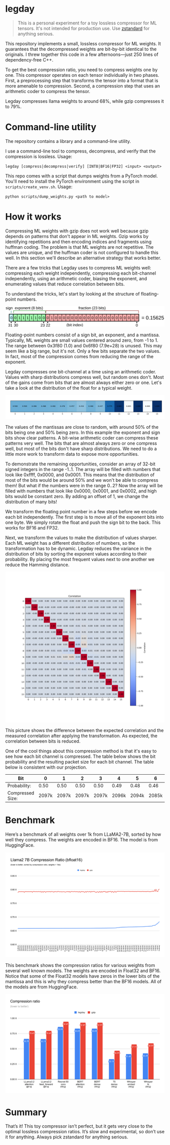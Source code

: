 # legday

>This is a personal experiment for a toy lossless compressor for ML tensors.
>It's not intended for production use. 
> Use [zstandard](https://github.com/facebook/zstd) for anything serious. 

This repository implements a small, lossless compressor for ML weights. It
guarantees that the decompressed weights are bit-by-bit identical to the
originals. I threw together this code in a few afternoons—just 250 lines of
dependency-free C++.

To get the best compression ratio, you need to compress weights one by one.
This compressor operates on each tensor individually in two phases.
First, a preprocessing step that transforms the tensor into a format that
is more amenable to compression. Second, a compression step that uses an
arithmetic coder to compress the tensor. 

Legday compresses llama weights to around 68%, while gzip compresses it to 79%.

# Command-line utility

The repository contains a library and a command-line utility.

I use a command-line tool to compress, decompress, and verify that the
compression is lossless. Usage: 

```
legday [compress|decompress|verify] [INT8|BF16|FP32] <input> <output>
```

This repo comes with a script that dumps weights from a PyTorch model. You'll 
need to install the PyTorch environment using the script in
 `scripts/create_venv.sh`. Usage:

```
python scripts/dump_weights.py <path to model>
```

# How it works

Compressing ML weights with gzip does not work well because gzip depends on
patterns that don't appear in ML weights. Gzip works by identifying repetitions
and then encoding indices and fragments using huffman coding. The problem is
that ML weights are not repetitive. The values are unique, and the huffman coder
is not configured to handle this well. In this section we'll describe an
alternative strategy that works better.

There are a few tricks that Legday uses to compress ML weights well:
compressing each weight independently, compressing each bit-channel 
independently, using an arithmetic coder, biasing the exponent, and enumerating
values that reduce correlation between bits. 

To understand the tricks, let's start by looking at the structure of 
floating-point numbers.

![The structure of a floating-point number, from wikipedia](docs/float.svg)

Floating-point numbers consist of a sign bit, an exponent, and a mantissa.
Typically, ML weights are small values centered around zero, from -1 to 1.
The range between 0x3f80 (1.0) and 0x6f80 (7.9e+28) is unused. This may seem
like a big range, but it's not. Only a few bits separate the two values.
In fact, most of the compression comes from reducing the range of the exponent. 

Legday compresses one bit-channel at a time using an arithmetic coder.
Values with sharp distributions compress well, but random ones don't.
Most of the gains come from bits that are almost always either zero or one.
Let's take a look at the distribution of the float for a typical weight.

![Float16 probability distribution](docs/pdf.svg)

The values of the mantissas are close to random, with around 50% of
the bits being one and 50% being zero. In this example the exponent and sign
bits show clear patterns. A bit-wise arithmetic coder can compress these
patterns very well. The bits that are almost always zero or one compress well,
but most of the bits don't have sharp distributions. We need to do a little
more work to transform data to expose more opportunities.


To demonstrate the remaining opportunities, consider an array of 32-bit signed 
integers in the range -1..1.
The array will be filled with numbers that look like 0xffff, 0x0000, and 0x0001.
This means that the distribution of most of the bits would be around 
50% and we won't be able to compress them! But what if the numbers were in the 
range 0..2? Now the array will be filled with numbers that look like 0x0000,
0x0001, and 0x0002, and high bits would be constant zero. 
By adding an offset of 1, we change the distribution of many bits!

We transform the floating point number in a few steps before we encode each bit
independently.  The first step is to move all of the exponent bits into one
byte. We simply rotate the float and push the sign bit to the back. This works
for BF16 and FP32.

Next, we transform the values to make the distribution of values sharper.  Each
ML weight has a different distribution of numbers, so the transformation has to
be dynamic.  Legday reduces the variance in the distribution of bits by sorting
the exponent values according to their probability. By placing the most frequent
values next to one another we reduce the Hamming distance.

![Correlation between bits](docs/corr.svg)

This picture shows the difference between the expected correlation and the 
measured correlation after applying the transformation. As expected, the 
correlation between bits is reduced. 

One of the cool things about this compression method is that it's easy to
see how each bit channel is compressed. The table below shows the bit
probability and the resulting packet size for each bit channel. The table below
is consistent with our projection.

|Bit | 0 | 1 | 2 | 3 | 4 | 5 | 6 | 7 | 8 | 9 | 10 | 11 | 12 | 13 | 14 | 15 |
|-|-|-|-|-|-|-|-|-|-|-|-|-|-|-|-|-|
|Probability: |0.50| 0.50| 0.50| 0.50| 0.49| 0.48| 0.46| 0.42| 0.48| 0.50| 0.82| 0.99| 0.00| 1.00| 0.00| 1.00|
|Compressed Size: |2097k|2097k|2097k|2097k|2096k|2094k|2085k|2054k|2095k|2097k|1432k|210k|24k|1k|0k|0k|


# Benchmark

Here’s a benchmark of all weights over 1k from LLaMA2-7B, sorted by how well
they compress. The weights are encoded in BF16. The model is from HuggingFace.

![LLaMA2 benchmark](docs/llama2.svg) 

This benchmark shows the compression ratios for various weights from several 
well known models. The weights are encoded in Float32 and BF16. Notice that some
of the Float32 models have zeros in the lower bits of the mantissa and this is
why they compress better than the BF16 models. 
All of the models are from HuggingFace.

![General Benchmark](docs/bench.svg) 

# Summary

That’s it! This toy compressor isn’t perfect, but it gets very close to the
optimal lossless compression ratios. It’s slow and experimental, so don’t use
it for anything. Always pick zstandard for anything serious.
